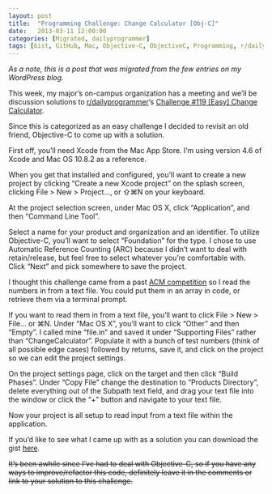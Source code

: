 ```yaml
---
layout: post
title:  "Programming Challenge: Change Calculator [Obj-C]"
date:   2013-03-11 12:00:00
categories: [Migrated, dailyprogrammer]
tags: [Gist, GitHub, Mac, Objective-C, ObjectiveC, Programming, r/dailyprogrammer, Xcode]
---
```

*As a note, this is a post that was migrated from the few entries on my WordPress blog.*

This week, my major’s on-campus organization has a meeting and we’ll be discussion solutions to [r/dailyprogrammer](http://www.reddit.com/r/dailyprogrammer/)‘s [Challenge #119 [Easy] Change Calculator](http://www.reddit.com/r/dailyprogrammer/comments/17f3y2/012813_challenge_119_easy_change_calculator/).

Since this is categorized as an easy challenge I decided to revisit an old friend, Objective-C to come up with a solution.

First off, you’ll need Xcode from the Mac App Store. I’m using version 4.6 of Xcode and Mac OS 10.8.2 as a reference.

When you get that installed and configured, you’ll want to create a new project by clicking “Create a new Xcode project” on the splash screen, clicking File > New > Project…, or ⇧⌘N on your keyboard.

At the project selection screen, under Mac OS X, click “Application”, and then “Command Line Tool”.

Select a name for your product and organization and an identifier. To utilize Objective-C, you’ll want to select “Foundation” for the type. I chose to use Automatic Reference Counting (ARC) because I didn’t want to deal with retain/release, but feel free to select whatever you’re comfortable with. Click “Next” and pick somewhere to save the project.

I thought this challenge came from a past [ACM competition](http://icpc.baylor.edu/) so I read the numbers in from a text file. You could put them in an array in code, or retrieve them via a terminal prompt.

If you want to read them in from a text file, you’ll want to click File > New > File… or ⌘N. Under “Mac OS X”, you’ll want to click “Other” and then “Empty”. I called mine “file.in” and saved it under “Supporting Files” rather than “ChangeCalculator”. Populate it with a bunch of test numbers (think of all possible edge cases) followed by returns, save it, and click on the project so we can edit the project settings.

On the project settings page, click on the target and then click “Build Phases”. Under “Copy File” change the destination to “Products Directory”, delete everything out of the Subpath text field, and drag your text file into the window or click the “+” button and navigate to your text file.

Now your project is all setup to read input from a text file within the application.

If you’d like to see what I came up with as a solution you can download the gist [here](https://gist.github.com/michaeljdeeb/5131772).

~~It’s been awhile since I’ve had to deal with Objective-C, so if you have any ways to improve/refactor this code, definitely leave it in the comments or link to your solution to this challenge.~~
